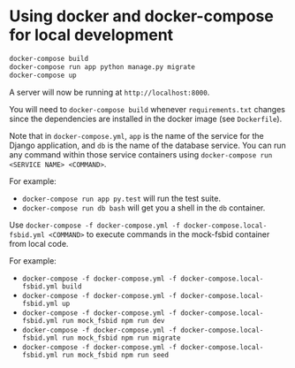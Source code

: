 # Using docker and docker-compose for local development

```sh
docker-compose build
docker-compose run app python manage.py migrate
docker-compose up
```

A server will now be running at `http://localhost:8000`.

You will need to `docker-compose build` whenever `requirements.txt` changes since the dependencies are installed in the docker image (see `Dockerfile`).

Note that in `docker-compose.yml`, `app` is the name of the service for the Django application, and `db` is the name of the database service. You can run any command within those service containers using `docker-compose run <SERVICE NAME> <COMMAND>`.

For example:

- `docker-compose run app py.test` will run the test suite.
- `docker-compose run db bash` will get you a shell in the `db` container.

Use `docker-compose -f docker-compose.yml -f docker-compose.local-fsbid.yml <COMMAND>` to execute commands in the mock-fsbid container from local code.

For example:

- `docker-compose -f docker-compose.yml -f docker-compose.local-fsbid.yml build`
- `docker-compose -f docker-compose.yml -f docker-compose.local-fsbid.yml up`
- `docker-compose -f docker-compose.yml -f docker-compose.local-fsbid.yml run mock_fsbid npm run dev`
- `docker-compose -f docker-compose.yml -f docker-compose.local-fsbid.yml run mock_fsbid npm run migrate`
- `docker-compose -f docker-compose.yml -f docker-compose.local-fsbid.yml run mock_fsbid npm run seed`
